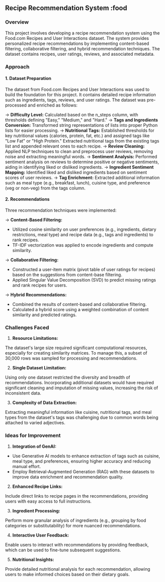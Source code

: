 ## Recipe Recommendation System :food

### Overview
This project involves developing a recipe recommendation system using the Food.com Recipes and User Interactions dataset. The system provides personalized recipe recommendations by implementing content-based filtering, collaborative filtering, and hybrid recommendation techniques. The dataset contains recipes, user ratings, reviews, and associated metadata.

### Approach
#### 1. **Dataset Preparation**
The dataset from Food.com Recipes and User Interactions was used to build the foundation for this project. It contains detailed recipe information such as ingredients, tags, reviews, and user ratings. The dataset was pre-processed and enriched as follows:

-> **Difficulty Level:** Calculated based on the n_steps column, with thresholds defining "Easy," "Medium," and "Hard."
-> **Tags and Ingredients Conversion:** Transformed string representations of lists into proper Python lists for easier processing.
-> **Nutritional Tags:** Established thresholds for key nutritional values (calories, protein, fat, etc.) and assigned tags like "Low Fat" or "High Protein." Extracted nutritional tags from the existing tags list and appended relevant ones to each recipe.
-> **Review Cleaning:** Applied NLP techniques to clean and preprocess user reviews, removing noise and extracting meaningful words.
-> **Sentiment Analysis:** Performed sentiment analysis on reviews to determine positive or negative sentiments, aiding in identifying liked or disliked ingredients.
-> **Ingredient Sentiment Mapping:** Identified liked and disliked ingredients based on sentiment scores of user reviews.
-> **Tag Enrichment:** Extracted additional information such as meal type (e.g., breakfast, lunch), cuisine type, and preference (veg or non-veg) from the tags column.

#### 2. Recommendations
Three recommendation techniques were implemented:

-> **Content-Based Filtering:**
* Utilized cosine similarity on user preferences (e.g., ingredients, dietary restrictions, meal type) and recipe data (e.g., tags and ingredients) to rank recipes.
* TF-IDF vectorization was applied to encode ingredients and compute similarity.

-> **Collaborative Filtering:**
* Constructed a user-item matrix (pivot table of user ratings for recipes) based on the suggestions from content-base filtering.
* Applied Singular Value Decomposition (SVD) to predict missing ratings and rank recipes for users.

-> **Hybrid Recommendations:**
* Combined the results of content-based and collaborative filtering.
* Calculated a hybrid score using a weighted combination of content similarity and predicted ratings.

### Challenges Faced

1. **Resource Limitations:**

The dataset's large size required significant computational resources, especially for creating similarity matrices. To manage this, a subset of 30,000 rows was sampled for processing and recommendations.

2. **Single Dataset Limitation:**

Using only one dataset restricted the diversity and breadth of recommendations. Incorporating additional datasets would have required significant cleaning and imputation of missing values, increasing the risk of inconsistent data.

3. **Complexity of Data Extraction:**

Extracting meaningful information like cuisine, nutritional tags, and meal types from the dataset's tags was challenging due to common words being attached to varied adjectives.

### Ideas for Improvement

1. **Integration of GenAI:**

* Use Generative AI models to enhance extraction of tags such as cuisine, meal type, and preferences, ensuring higher accuracy and reducing manual effort.
* Employ Retrieval-Augmented Generation (RAG) with these datasets to improve data enrichment and recommendation quality.

2. **Enhanced Recipe Links:**

Include direct links to recipe pages in the recommendations, providing users with easy access to full instructions.

3. **Ingredient Processing:**

Perform more granular analysis of ingredients (e.g., grouping by food categories or substitutability) for more nuanced recommendations.

4. **Interactive User Feedback:**

Enable users to interact with recommendations by providing feedback, which can be used to fine-tune subsequent suggestions.

5. **Nutritional Insights:**

Provide detailed nutritional analysis for each recommendation, allowing users to make informed choices based on their dietary goals.
